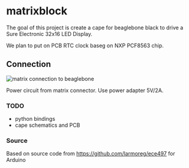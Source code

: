 # matrixblock

The goal of this project is create a cape for beaglebone black to drive a Sure Electronic 32x16 LED Display.

We plan to put on PCB RTC clock baseg on NXP PCF8563 chip.

## Connection

![matrix connection to beaglebone](https://dl.dropboxusercontent.com/u/677573/Photos/surelcd/surelcd_bbb_bb.png)

Power circuit from matrix connector. Use power adapter 5V/2A.

### TODO

- python bindings
- cape schematics and PCB


### Source

Based on source code from https://github.com/larmoreg/ece497 for Arduino
